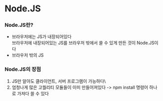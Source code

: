 # Node.JS
### Node.JS란?
+ 브라우저에는 JS가 내장되어있다\
    브라우저에 내장되어있는 JS를 브라우저 밖에서 쓸 수 있게 만든 것이 Node.JS이다
+ 브라우저 밖의 JS
### Node.JS의 장점
1. JS만 알아도 클라이언트, 서버 프로그램이 가능하다\
2. 엄청나게 많은 고퀄리티 모듈들이 이미 만들어져있다 -> npm install 명령어 하나로 가져다 쓸 수 있다
